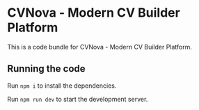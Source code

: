
  # CVNova - Modern CV Builder Platform

  This is a code bundle for CVNova - Modern CV Builder Platform.
  ## Running the code

  Run `npm i` to install the dependencies.

  Run `npm run dev` to start the development server.
  

